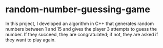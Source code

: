 # random-number-guessing-game

In this project, I developed an algorithm in C++ that generates random numbers between 1 and 15 and gives the player 3 attempts to guess the number. If they succeed, they are congratulated; if not, they are asked if they want to play again.
